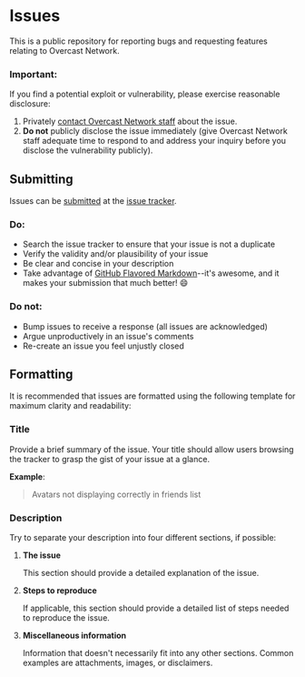 Issues
======

This is a public repository for reporting bugs and requesting features relating to Overcast Network.

### Important:

If you find a potential exploit or vulnerability, please exercise reasonable disclosure:

1. Privately [contact Overcast Network staff](mailto:support@oc.tc?subject=Important%20security%20vulnerability) about the issue.
2. **Do not** publicly disclose the issue immediately (give Overcast Network staff adequate time to respond to and address your inquiry before you disclose the vulnerability publicly).

## Submitting

Issues can be [submitted](https://github.com/OvercastNetwork/Issues/issues/new) at the [issue tracker](https://github.com/OvercastNetwork/Issues/issues).

### Do:

* Search the issue tracker to ensure that your issue is not a duplicate
* Verify the validity and/or plausibility of your issue
* Be clear and concise in your description
* Take advantage of [GitHub Flavored Markdown](http://github.github.com/github-flavored-markdown/)--it's awesome, and it makes your submission that much better! :smile:

### Do not:

* Bump issues to receive a response (all issues are acknowledged)
* Argue unproductively in an issue's comments
* Re-create an issue you feel unjustly closed

## Formatting

It is recommended that issues are formatted using the following template for maximum clarity and readability:

### Title

Provide a brief summary of the issue. Your title should allow users browsing the tracker to grasp the gist of your issue at a glance.

**Example**:

> Avatars not displaying correctly in friends list

### Description

Try to separate your description into four different sections, if possible:

1. **The issue**

    This section should provide a detailed explanation of the issue.

2. **Steps to reproduce**

    If applicable, this section should provide a detailed list of steps needed to reproduce the issue.

3. **Miscellaneous information**

    Information that doesn't necessarily fit into any other sections. Common examples are attachments, images, or disclaimers.
